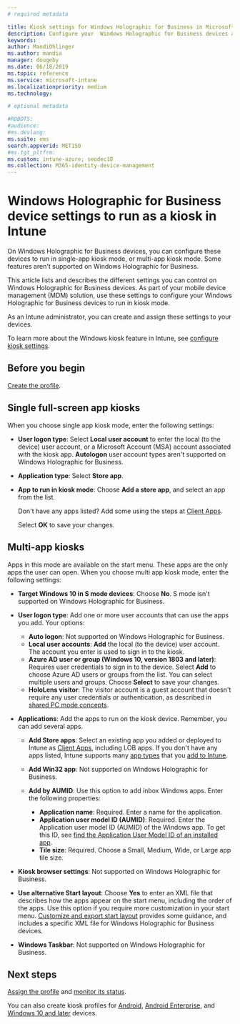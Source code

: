```yaml
---
# required metadata

title: Kiosk settings for Windows Holographic for Business in Microsoft Intune - Azure | Microsoft Docs
description: Configure your  Windows Holographic for Business devices as single-app and multi-app kiosks, customize the start menu, add apps, show the task bar, and configure a web browser in Microsoft Intune. 
keywords:
author: MandiOhlinger
ms.author: mandia
manager: dougeby
ms.date: 06/18/2019
ms.topic: reference
ms.service: microsoft-intune
ms.localizationpriority: medium
ms.technology:

# optional metadata

#ROBOTS:
#audience:
#ms.devlang:
ms.suite: ems
search.appverid: MET150
#ms.tgt_pltfrm:
ms.custom: intune-azure; seodec18
ms.collection: M365-identity-device-management
---
```


# Windows Holographic for Business device settings to run as a kiosk in Intune

On Windows Holographic for Business devices, you can configure these devices to run in single-app kiosk mode, or multi-app kiosk mode. Some features aren't supported on Windows Holographic for Business.

This article lists and describes the different settings you can control on Windows Holographic for Business devices. As part of your mobile device management (MDM) solution, use these settings to configure your Windows Holographic for Business devices to run in kiosk mode.

As an Intune administrator, you can create and assign these settings to your devices.

To learn more about the Windows kiosk feature in Intune, see [configure kiosk settings](kiosk-settings.md).

## Before you begin

[Create the profile](kiosk-settings.md#create-the-profile).

## Single full-screen app kiosks

When you choose single app kiosk mode, enter the following settings:

- **User logon type**: Select **Local user account** to enter the local (to the device) user account, or a Microsoft Account (MSA) account associated with the kiosk app. **Autologon** user account types aren't supported on Windows Holographic for Business.

- **Application type**: Select **Store app**.

- **App to run in kiosk mode**: Choose **Add a store app**, and select an app from the list.

    Don't have any apps listed? Add some using the steps at [Client Apps](apps-add.md).

    Select **OK** to save your changes.

## Multi-app kiosks

Apps in this mode are available on the start menu. These apps are the only apps the user can open. When you choose multi app kiosk mode, enter the following settings:

- **Target Windows 10 in S mode devices**: Choose **No**. S mode isn't supported on Windows Holographic for Business.

- **User logon type**: Add one or more user accounts that can use the apps you add. Your options: 

  - **Auto logon**: Not supported on Windows Holographic for Business.
  - **Local user accounts**: **Add** the local (to the device) user account. The account you enter is used to sign in to the kiosk.
  - **Azure AD user or group (Windows 10, version 1803 and later)**: Requires user credentials to sign in to the device. Select **Add** to choose Azure AD users or groups from the list. You can select multiple users and groups. Choose **Select** to save your changes.
  - **HoloLens visitor**: The visitor account is a guest account that doesn't require any user credentials or authentication, as described in [shared PC mode concepts](https://docs.microsoft.com/windows/configuration/set-up-shared-or-guest-pc#shared-pc-mode-concepts).

- **Applications**: Add the apps to run on the kiosk device. Remember, you can add several apps.

  - **Add Store apps**: Select an existing app you added or deployed to Intune as [Client Apps](apps-add.md), including LOB apps. If you don't have any apps listed, Intune supports many [app types](apps-add.md) that you [add to Intune](store-apps-windows.md).
  - **Add Win32 app**: Not supported on Windows Holographic for Business.
  - **Add by AUMID**: Use this option to add inbox Windows apps. Enter the following properties: 

    - **Application name**: Required. Enter a name for the application.
    - **Application user model ID (AUMID)**: Required. Enter the Application user model ID (AUMID) of the Windows app. To get this ID, see [find the Application User Model ID of an installed app](https://docs.microsoft.com/windows-hardware/customize/enterprise/find-the-application-user-model-id-of-an-installed-app).
    - **Tile size**: Required. Choose a Small, Medium, Wide, or Large app tile size.

- **Kiosk browser settings**: Not supported on Windows Holographic for Business.

- **Use alternative Start layout**: Choose **Yes** to enter an XML file that describes how the apps appear on the start menu, including the order of the apps. Use this option if you require more customization in your start menu. [Customize and export start layout](https://docs.microsoft.com/hololens/hololens-kiosk#start-layout-for-hololens) provides some guidance, and includes a specific XML file for Windows Holographic for Business devices.

- **Windows Taskbar**: Not supported on Windows Holographic for Business.

## Next steps

[Assign the profile](device-profile-assign.md) and [monitor its status](device-profile-monitor.md).

You can also create kiosk profiles for [Android](device-restrictions-android.md#kiosk), [Android Enterprise](device-restrictions-android-for-work.md#dedicated-device-settings), and [Windows 10 and later](kiosk-settings-windows.md) devices.
